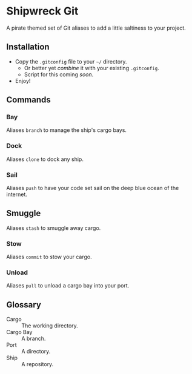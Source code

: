 # Shipwreck Git
A pirate themed set of Git aliases to add a little saltiness to your project.

## Installation
* Copy the `.gitconfig` file to your `~/` directory.
  * Or better yet _combine_ it with your existing `.gitconfig`.
  * Script for this coming _soon_.
* Enjoy!

## Commands

### Bay
Aliases `branch` to manage the ship's cargo bays.

### Dock
Aliases `clone` to dock any ship.

### Sail
Aliases `push` to have your code set sail on the deep blue ocean of the internet.

## Smuggle
Aliases `stash` to smuggle away cargo.

### Stow
Aliases `commit` to stow your cargo.

### Unload
Aliases `pull` to unload a cargo bay into your port.

## Glossary
<dl>
  <dt>Cargo</dt>
  <dd>The working directory.</dd>
  <dt>Cargo Bay</dt>
  <dd>A branch.</dd>
  <dt>Port</dt>
  <dd>A directory.</dd>
  <dt>Ship</dt>
  <dd>A repository.</dd>
</dl>
